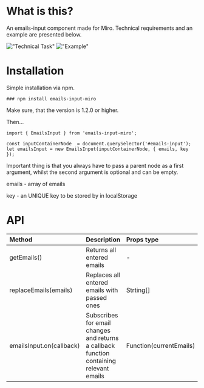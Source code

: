 # What is this?

An emails-input component made for Miro. Technical requirements and an example are presented below.

!["Technical Task"](//https://imgur.com/a/WQtu7FU) !["Example"](//https://imgur.com/jXDDJ8K)

# Installation

Simple installation via npm.

`### npm install emails-input-miro`

Make sure, that the version is 1.2.0 or higher.

Then...

```
import { EmailsInput } from 'emails-input-miro';

const inputContainerNode  = document.querySelector('#emails-input');
let emailsInput = new EmailsInput(inputContainerNode, { emails, key }); 
```
Important thing is that you always have to pass a parent node as a first argument, whilst the second argument is optional and can be empty.

emails - array of emails 

key - an UNIQUE key to be stored by in localStorage


# API

Method                  | Description                                                                              | Props type
:-----------------------|:-----------------------------------------------------------------------------------------|:-----------------------     
getEmails()             | Returns all entered emails                                                               | -
replaceEmails(emails)   | Replaces all entered emails with passed ones                                             | Strting[] | String
emailsInput.on(callback)| Subscribes for email changes and returns a callback function containing relevant emails  | Function(currentEmails)

